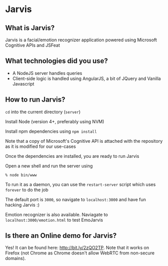 # Jarvis

## What is Jarvis?
Jarvis is a facial/emotion recognizer application powered using Microsoft Cognitive APIs and JSFeat

## What technologies did you use?
* A NodeJS server handles queries
* Client-side logic is handled using AngularJS, a bit of JQuery and Vanilla Javascript

## How to run Jarvis?
`cd` into the current directory (`server`)

Install Node (version 4+, preferably using NVM)

Install npm dependencies using `npm install`

Note that a copy of Microsoft's Cognitive API is attached with the repository as it is modified for our use-cases

Once the dependencies are installed, you are ready to run Jarvis

Open a new shell and run the server using

```
% node bin/www
```
To run it as a daemon, you can use the `restart-server` script which uses `forever` to do the job

The default port is `3000`, so navigate to `localhost:3000` and have fun hacking Jarvis :)

Emotion recognizer is also available. Naviagate to `localhost:3000/emotion.html` to test EmoJarvis

## Is there an Online demo for Jarvis?

Yes! It can be found here: http://bit.ly/2zQO2TP. Note that it works on Firefox (not Chrome as Chrome doesn't allow WebRTC from non-secure domains).

